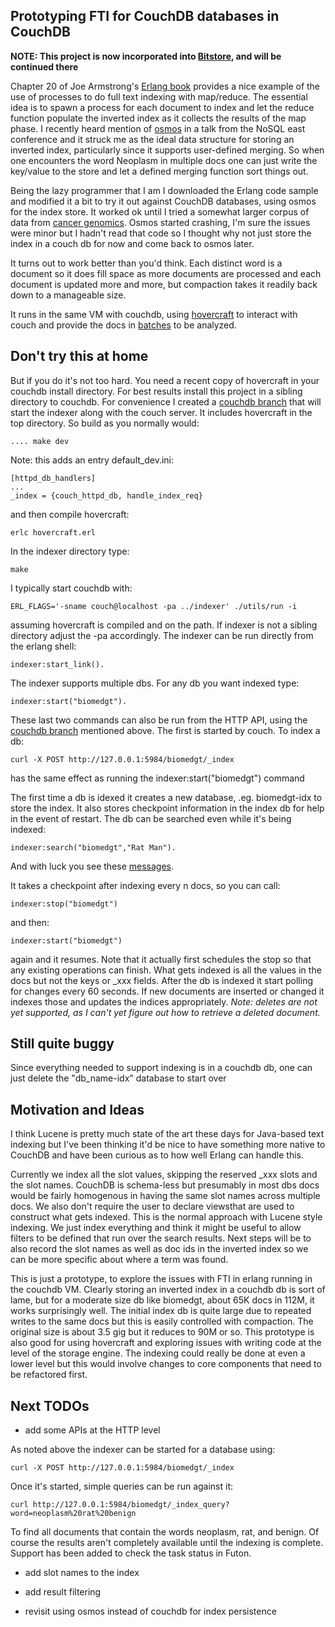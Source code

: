 ## Prototyping FTI for CouchDB databases in CouchDB

**NOTE: This project is now incorporated into [Bitstore](http://github.com/bdionne/bitstore/tree/master/src/search/ "Bitstore"), and will be continued there**

Chapter 20 of Joe Armstrong's <a href="http://www.pragprog.com/titles/jaerlang/programming-erlang">Erlang book</a> provides a nice example of the use of processes to do full text indexing with map/reduce. The essential idea is to spawn a process for each document to index and let the reduce function populate the inverted index as it collects the results of the map phase. I recently heard mention of <a href="http://dukesoferl.blogspot.com/2009/07/osmos.html">osmos</a> in a talk from the NoSQL east conference and it struck me as the ideal data structure for storing an inverted index, particularly since it supports user-defined merging. So when one encounters the word Neoplasm in multiple docs one can just write the key/value to the store and let a defined merging function sort things out.

Being the lazy programmer that I am I downloaded the Erlang code sample and modified it a bit to try it out against CouchDB databases, using osmos for the index store. It worked ok until I tried a somewhat larger corpus of data from <a href="http://bitdiddle.cloudant.com:5984/biomedgt/">cancer genomics</a>. Osmos started crashing, I'm sure the issues were minor but I hadn't read that code so I thought why not just store the index in a couch db for now and come back to osmos later. 

It turns out to work better than you'd think. Each distinct word is a document so it does fill space as more documents are processed and each document is updated more and more, but compaction takes it readily back down to a manageable size.

It runs in the same VM with couchdb, using <a href="http://github.com/jchris/hovercraft">hovercraft</a> to interact with couch and provide the docs in <a href="http://github.com/bdionne/indexer/blob/master/indexer_couchdb_crawler.erl">batches</a> to be analyzed.

## Don't try this at home

But if you do it's not too hard. You need a recent copy of hovercraft in your couchdb install directory. For best results install this project in a sibling directory to couchdb. For convenience I created a [couchdb branch](http://github.com/bdionne/couchdb/tree/lucille "Lucille") that will start the indexer along with the couch server. It includes hovercraft in the top directory. So build as you normally would:

    .... make dev

Note: this adds an entry default_dev.ini:

    [httpd_db_handlers]
    ...
    _index = {couch_httpd_db, handle_index_req}


and then compile hovercraft:

    erlc hovercraft.erl

In the indexer directory type:

    make

I typically start couchdb with:

    ERL_FLAGS='-sname couch@localhost -pa ../indexer' ./utils/run -i

assuming hovercraft is compiled and on the path. If indexer is not a sibling directory adjust the -pa accordingly. The indexer can be run directly from the erlang shell:

    indexer:start_link().

The indexer supports multiple dbs. For any db you want indexed type:

    indexer:start("biomedgt").

These last two commands can also be run from the HTTP API, using the [couchdb branch](http://github.com/bdionne/couchdb/tree/lucille "Lucille") mentioned above. The first is started by couch. To index a db:

    curl -X POST http://127.0.0.1:5984/biomedgt/_index

has the same effect as running the indexer:start("biomedgt") command

The first time a db is idexed it creates a new database, .eg. biomedgt-idx to store the index. It also stores checkpoint information in the index db for help in the event of restart. The db can be searched even while it's being indexed:

    indexer:search("biomedgt","Rat Man").
    

And with luck you see these <a href="http://gist.github.com/247784">messages</a>.

It takes a checkpoint after indexing every n docs, so you can call:

    indexer:stop("biomedgt") 

and then:

    indexer:start("biomedgt") 

again and it resumes. Note that it actually first schedules the stop so that any existing operations can finish. What gets indexed is all the values in the docs but not the keys or _xxx fields. After the db is indexed it start polling for changes every 60 seconds. If new documents are inserted or changed it indexes those and updates the indices appropriately. *Note: deletes are not yet supported, as I can't yet figure out how to retrieve a deleted document.*

## Still quite buggy

Since everything needed to support indexing is in a couchdb db, one can just delete the "db_name-idx" database to start over

## Motivation and Ideas

I think Lucene is pretty much state of the art these days for Java-based text indexing but I've been thinking it'd be nice to have something more native to CouchDB and have been curious as to how well Erlang can handle this.

Currently we index all the slot values, skipping the reserved _xxx slots and the slot names. CouchDB is schema-less but presumably in most dbs docs would be fairly homogenous in having the same slot names across multiple docs. We also don't require the user to declare viewsthat are used to construct what gets indexed. This is the normal approach with Lucene style indexing. We just index everything and think it might be useful to allow filters to be defined that run over the search results. Next steps will be to also record the slot names as well as doc ids in the inverted index so we can be more specific about where a term was found.

This is just a prototype, to explore the issues with FTI in erlang running in the couchdb VM. Clearly storing an inverted index in a couchdb db is sort of lame, but for a moderate size db like biomedgt, about 65K docs in 112M, it works surprisingly well. The initial index db is quite large due to repeated writes to the same docs but this is easily controlled with compaction. The original size is about 3.5 gig but it reduces to 90M or so. This prototype is also good for using hovercraft and exploring issues with writing code at the level of the storage engine. The indexing could really be done at even a lower level but this would involve changes to core components that need to be refactored first. 

## Next TODOs

* add some APIs at the HTTP level

As noted above the indexer can be started for a database using:

    curl -X POST http://127.0.0.1:5984/biomedgt/_index

Once it's started, simple queries can be run against it:

    curl http://127.0.0.1:5984/biomedgt/_index_query?word=neoplasm%20rat%20benign

To find all documents that contain the words neoplasm, rat, and benign. Of course the results aren't completely available until the indexing is complete. Support has been added to check the task status in Futon.


* add slot names to the index

* add result filtering

* revisit using osmos instead of couchdb for index persistence






 
